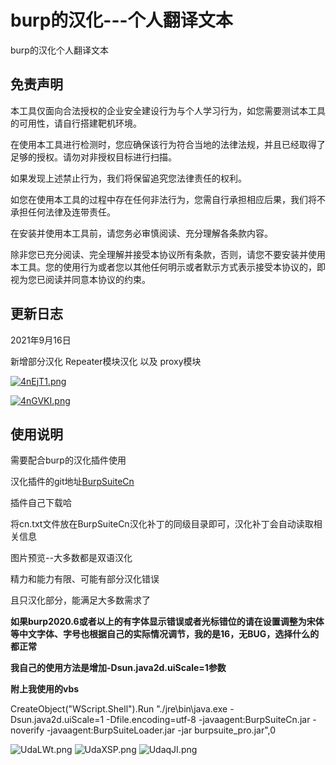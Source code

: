 # burp的汉化---个人翻译文本
burp的汉化个人翻译文本

## 免责声明
本工具仅面向合法授权的企业安全建设行为与个人学习行为，如您需要测试本工具的可用性，请自行搭建靶机环境。

在使用本工具进行检测时，您应确保该行为符合当地的法律法规，并且已经取得了足够的授权。请勿对非授权目标进行扫描。

如果发现上述禁止行为，我们将保留追究您法律责任的权利。

如您在使用本工具的过程中存在任何非法行为，您需自行承担相应后果，我们将不承担任何法律及连带责任。

在安装并使用本工具前，请您务必审慎阅读、充分理解各条款内容。

除非您已充分阅读、完全理解并接受本协议所有条款，否则，请您不要安装并使用本工具。您的使用行为或者您以其他任何明示或者默示方式表示接受本协议的，即视为您已阅读并同意本协议的约束。

## 更新日志

2021年9月16日

新增部分汉化 Repeater模块汉化 以及 proxy模块

[![4nEjT1.png](https://z3.ax1x.com/2021/09/16/4nEjT1.png)](https://imgtu.com/i/4nEjT1)

[![4nGVKI.png](https://z3.ax1x.com/2021/09/16/4nGVKI.png)](https://imgtu.com/i/4nGVKI)

## 使用说明
需要配合burp的汉化插件使用

汉化插件的git地址[BurpSuiteCn](https://github.com/hackxx/BurpSuiteCn "BurpSuiteCn")

插件自己下载哈

将cn.txt文件放在BurpSuiteCn汉化补丁的同级目录即可，汉化补丁会自动读取相关信息

图片预览--大多数都是双语汉化

精力和能力有限、可能有部分汉化错误

且只汉化部分，能满足大多数需求了

**如果burp2020.6或者以上的有字体显示错误或者光标错位的请在设置调整为宋体等中文字体、字号也根据自己的实际情况调节，我的是16，无BUG，选择什么的都正常**

**我自己的使用方法是增加-Dsun.java2d.uiScale=1参数**

**附上我使用的vbs**

CreateObject("WScript.Shell").Run "./jre\bin\java.exe  -Dsun.java2d.uiScale=1 -Dfile.encoding=utf-8 -javaagent:BurpSuiteCn.jar -noverify -javaagent:BurpSuiteLoader.jar   -jar burpsuite_pro.jar",0

![UdaLWt.png](https://s1.ax1x.com/2020/07/15/UdaLWt.png)
![UdaXSP.png](https://s1.ax1x.com/2020/07/15/UdaXSP.png)
![UdaqJI.png](https://s1.ax1x.com/2020/07/15/UdaqJI.png)
